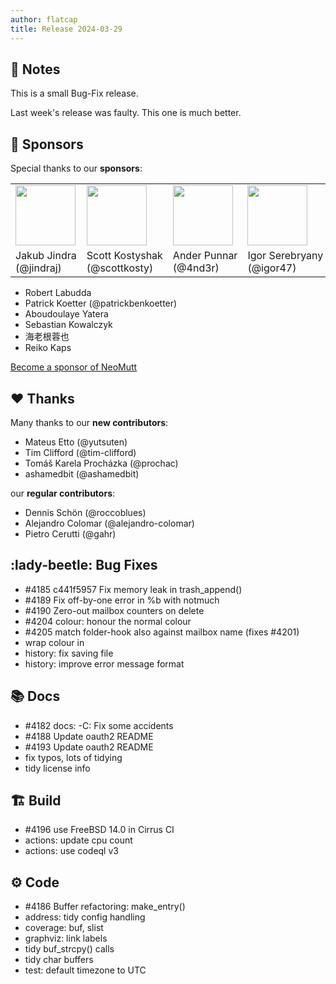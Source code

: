 ```yaml
---
author: flatcap
title: Release 2024-03-29
---
```


## :book: Notes

This is a small Bug-Fix release.

Last week's release was faulty.
This one is much better.

## :gem: Sponsors

Special thanks to our **sponsors**:

<table>
  <tr>
    <td><a href="https://github.com/jindraj/"><img width="96" src="https://avatars.githubusercontent.com/u/1755070"></a></td>
    <td><a href="https://github.com/scottkosty/"><img width="96" src="https://avatars.githubusercontent.com/u/1149353"></a></td>
    <td><a href="https://github.com/4nd3r/"><img width="96" src="https://avatars.githubusercontent.com/u/7166727"></a></td>
    <td><a href="https://github.com/igor47/"><img width="96" src="https://avatars.githubusercontent.com/u/200575"></a></td>
    <td><a href="https://github.com/veebch/"><img width="96" src="https://avatars.githubusercontent.com/u/75116070"></a></td>
    <td><a href="https://github.com/kmARC/"><img width="96" src="https://avatars.githubusercontent.com/u/6640417"></a></td>
    <td><a href="https://github.com/Yutsuten"><img width="96" src="https://avatars.githubusercontent.com/u/7322925"></a></td>
  </tr>
  <tr>
    <td>
      Jakub&nbsp;Jindra<br>(@jindraj)
    </td>
    <td>
      Scott&nbsp;Kostyshak<br>(@scottkosty)
    </td>
    <td>
      Ander&nbsp;Punnar<br>(@4nd3r)
    </td>
    <td>
      Igor&nbsp;Serebryany<br>(@igor47)
    </td>
    <td>
      Martin&nbsp;Spendiff<br>(@veebch)
    </td>
    <td>
      Mark&nbsp;Korondi<br>(@kmARC)
    </td>
    <td>
      Mateus&nbsp;Etto<br>(@yutsuten)
    </td>
  </tr>
</table>

- Robert Labudda
- Patrick Koetter (@patrickbenkoetter)
- Aboudoulaye Yatera
- Sebastian Kowalczyk
- 海老根蓉也
- Reiko Kaps

[Become a sponsor of NeoMutt](https://neomutt.org/sponsor)

## :heart: Thanks

Many thanks to our **new contributors**:

- Mateus Etto (@yutsuten)
- Tim Clifford (@tim-clifford)
- Tomáš Karela Procházka (@prochac)
- ashamedbit (@ashamedbit)

our **regular contributors**:

- Dennis Schön (@roccoblues)
- Alejandro Colomar (@alejandro-colomar)
- Pietro Cerutti (@gahr)

## :lady-beetle: Bug Fixes

- #4185 c441f5957 Fix memory leak in trash_append()
- #4189 Fix off-by-one error in %b with notmuch
- #4190 Zero-out mailbox counters on delete
- #4204 colour: honour the normal colour
- #4205 match folder-hook also against mailbox name (fixes #4201)
- wrap colour in <show-log-messages>
- history: fix saving file
- history: improve error message format

## :books: Docs

- #4182 docs: -C: Fix some accidents
- #4188 Update oauth2 README
- #4193 Update oauth2 README
- fix typos, lots of tidying
- tidy license info

## :building_construction: Build

- #4196 use FreeBSD 14.0 in Cirrus CI
- actions: update cpu count
- actions: use codeql v3

## :gear: Code

- #4186 Buffer refactoring: make_entry()
- address: tidy config handling
- coverage: buf, slist
- graphviz: link labels
- tidy buf_strcpy() calls
- tidy char buffers
- test: default timezone to UTC

